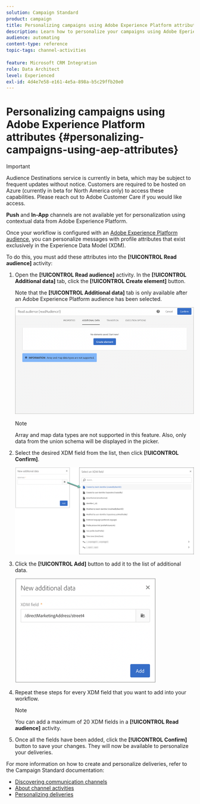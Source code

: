 ```yaml
---
solution: Campaign Standard
product: campaign
title: Personalizing campaigns using Adobe Experience Platform attributes
description: Learn how to personalize your campaigns using Adobe Eperience Platform attributes.
audience: automating
content-type: reference
topic-tags: channel-activities

feature: Microsoft CRM Integration
role: Data Architect
level: Experienced
exl-id: 4d4e7e58-e161-4e5a-898a-b5c29ffb20e0
---
```

# Personalizing campaigns using Adobe Experience Platform attributes {#personalizing-campaigns-using-aep-attributes}

>[!IMPORTANT]
>
>Audience Destinations service is currently in beta, which may be subject to frequent updates without notice. Customers are required to be hosted on Azure (currently in beta for North America only) to access these capabilities. Please reach out to Adobe Customer Care if you would like access.
>
>**Push** and **In-App** channels are not available yet for personalization using contextual data from Adobe Experience Platform.

Once your workflow is configured with an [Adobe Experience Platform audience](../../integrating/using/aep-about-audience-destinations-service.md), you can personalize messages with profile attributes that exist exclusively in the Experience Data Model (XDM).

To do this, you must add these attributes into the **[!UICONTROL Read audience]** activity:

1. Open the **[!UICONTROL Read audience]** activity. In the **[!UICONTROL Additional data]** tab, click the **[!UICONTROL Create element]** button.

    Note that the **[!UICONTROL Additional data]** tab is only available after an Adobe Experience Platform audience has been selected.

    ![](assets/aep_wkf_readaudience_attributes.png)

    >[!NOTE]
    >
    >Array and map data types are not supported in this feature. Also, only data from the union schema will be displayed in the picker.

1. Select the desired XDM field from the list, then click **[!UICONTROL Confirm]**.

    ![](assets/aep_wkf_readaudience_perso1.png)

1. Click the **[!UICONTROL Add]** button to add it to the list of additional data.

    ![](assets/aep_wkf_readaudience_perso3.png)

1. Repeat these steps for every XDM field that you want to add into your workflow.

    >[!NOTE]
    >
    >You can add a maximum of 20 XDM fields in a **[!UICONTROL Read audience]** activity.

1. Once all the fields have been added, click the **[!UICONTROL Confirm]** button to save your changes. They will now be available to personalize your deliveries.

For more information on how to create and personalize deliveries, refer to the Campaign Standard documentation:

* [Discovering communication channels](../../channels/using/get-started-communication-channels.md)
* [About channel activities](../../automating/using/about-channel-activities.md)
* [Personalizing deliveries](../../designing/using/personalization.md)
